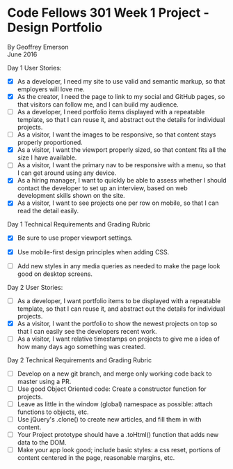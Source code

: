 # Code Fellows 301 Week 1 Project - Design Portfolio

By Geoffrey Emerson  
June 2016

Day 1 User Stories:

- [x] As a developer, I need my site to use valid and semantic markup, so that employers will love me.
- [x] As the creator, I need the page to link to my social and GitHub pages, so that visitors can follow me, and I can build my audience.
- [ ] As a developer, I need portfolio items displayed with a repeatable template, so that I can reuse it, and abstract out the details for individual projects.
- [ ] As a visitor, I want the images to be responsive, so that content stays properly proportioned.
- [x] As a visitor, I want the viewport properly sized, so that content fits all the size I have available.
- [ ] As a visitor, I want the primary nav to be responsive with a menu, so that I can get around using any device.
- [x] As a hiring manager, I want to quickly be able to assess whether I should contact the developer to set up an interview, based on web development skills shown on the site.
- [x] As a visitor, I want to see projects one per row on mobile, so that I can read the detail easily.

Day 1 Technical Requirements and Grading Rubric

- [x] Be sure to use proper viewport settings.
- [x] Use mobile-first design principles when adding CSS.
- [ ] Add new styles in any media queries as needed to make the page look good on desktop screens.


Day 2 User Stories:

- [ ] As a developer, I want portfolio items to be displayed with a repeatable template, so that I can reuse it, and abstract out the details for individual projects.
- [x] As a visitor, I want the portfolio to show the newest projects on top so that I can easily see the developers recent work.
- [ ] As a visitor, I want relative timestamps on projects to give me a idea of how many days ago something was created.

Day 2 Technical Requirements and Grading Rubric

- [ ] Develop on a new git branch, and merge only working code back to master using a PR.
- [ ] Use good Object Oriented code: Create a constructor function for projects.
- [ ] Leave as little in the window (global) namespace as possible: attach functions to objects, etc.
- [ ] Use jQuery's .clone() to create new articles, and fill them in with content.
- [ ] Your Project prototype should have a .toHtml() function that adds new data to the DOM.
- [ ] Make your app look good; include basic styles: a css reset, portions of content centered in the page, reasonable margins, etc.
